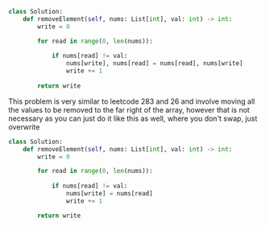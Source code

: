 ```Python
class Solution:
    def removeElement(self, nums: List[int], val: int) -> int:
        write = 0

        for read in range(0, len(nums)):
            
            if nums[read] != val:
                nums[write], nums[read] = nums[read], nums[write]
                write += 1
                
        return write 
```

This problem is very similar to leetcode 283 and 26
and involve moving all the values to be removed to the
far right of the array, however that is not necessary as
you can just do it like this as well, where you don't swap,
just overwrite

```python
class Solution:
    def removeElement(self, nums: List[int], val: int) -> int:
        write = 0

        for read in range(0, len(nums)):
            
            if nums[read] != val:
                nums[write] = nums[read]
                write += 1

        return write 
```